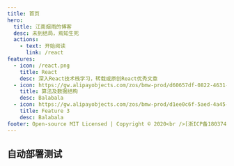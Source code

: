 ```yaml
---
title: 首页
hero:
  title: 江南烟雨的博客
  desc: 未到结局，焉知生死
  actions:
    - text: 开始阅读
      link: /react
features:
  - icon: /react.png
    title: React
    desc: 深入React技术栈学习，转载或原创React优秀文章
  - icon: https://gw.alipayobjects.com/zos/bmw-prod/d60657df-0822-4631-9d7c-e7a869c2f21c/k79dmz3q_w126_h126.png
    title: 算法及数据结构
    desc: Balabala
  - icon: https://gw.alipayobjects.com/zos/bmw-prod/d1ee0c6f-5aed-4a45-a507-339a4bfe076c/k7bjsocq_w144_h144.png
    title: Feature 3
    desc: Balabala
footer: Open-source MIT Licensed | Copyright © 2020<br />[浙ICP备18037418号-2](https://beian.miit.gov.cn)<br />Powered by [dumi](https://d.umijs.org)
---
```


## 自动部署测试
